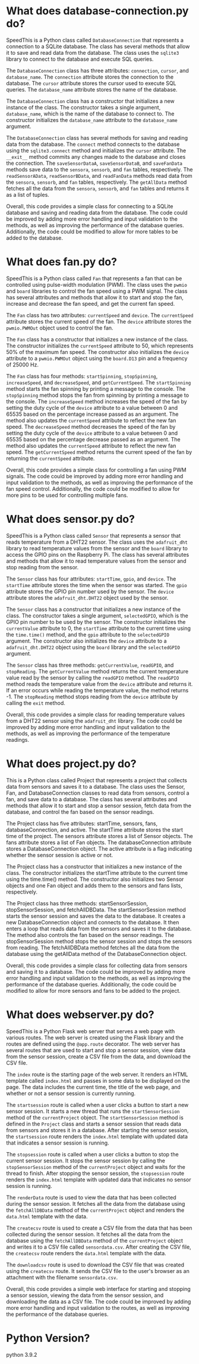 # What does database-connection.py do?
SpeedThis is a Python class called `DatabaseConnection` that represents a connection to a SQLite database. The class has several methods that allow it to save and read data from the database. The class uses the `sqlite3` library to connect to the database and execute SQL queries.

The `DatabaseConnection` class has three attributes: `connection`, `cursor`, and `database_name`. The `connection` attribute stores the connection to the database. The `cursor` attribute stores the cursor used to execute SQL queries. The `database_name` attribute stores the name of the database.

The `DatabaseConnection` class has a constructor that initializes a new instance of the class. The constructor takes a single argument, `database_name`, which is the name of the database to connect to. The constructor initializes the `database_name` attribute to the `database_name` argument.

The `DatabaseConnection` class has several methods for saving and reading data from the database. The `connect` method connects to the database using the `sqlite3.connect` method and initializes the `cursor` attribute. The `__exit__` method commits any changes made to the database and closes the connection. The `saveSensorDataA`, `saveSensorDataB`, and `saveFanData` methods save data to the `sensora`, `sensorb`, and `fan` tables, respectively. The `readSensorAData`, `readSensorBData`, and `readFanData` methods read data from the `sensora`, `sensorb`, and `fan` tables, respectively. The `getAllData` method fetches all the data from the `sensora`, `sensorb`, and `fan` tables and returns it as a list of tuples.

Overall, this code provides a simple class for connecting to a SQLite database and saving and reading data from the database. The code could be improved by adding more error handling and input validation to the methods, as well as improving the performance of the database queries. Additionally, the code could be modified to allow for more tables to be added to the database.

# What does fan.py do?
SpeedThis is a Python class called `Fan` that represents a fan that can be controlled using pulse-width modulation (PWM). The class uses the `pwmio` and `board` libraries to control the fan speed using a PWM signal. The class has several attributes and methods that allow it to start and stop the fan, increase and decrease the fan speed, and get the current fan speed.

The `Fan` class has two attributes: `currentSpeed` and `device`. The `currentSpeed` attribute stores the current speed of the fan. The `device` attribute stores the `pwmio.PWMOut` object used to control the fan.

The `Fan` class has a constructor that initializes a new instance of the class. The constructor initializes the `currentSpeed` attribute to 50, which represents 50% of the maximum fan speed. The constructor also initializes the `device` attribute to a `pwmio.PWMOut` object using the `board.D13` pin and a frequency of 25000 Hz.

The `Fan` class has four methods: `startSpinning`, `stopSpinning`, `increaseSpeed`, and `decreaseSpeed`, and `getCurrentSpeed`. The `startSpinning` method starts the fan spinning by printing a message to the console. The `stopSpinning` method stops the fan from spinning by printing a message to the console. The `increaseSpeed` method increases the speed of the fan by setting the duty cycle of the `device` attribute to a value between 0 and 65535 based on the percentage increase passed as an argument. The method also updates the `currentSpeed` attribute to reflect the new fan speed. The `decreaseSpeed` method decreases the speed of the fan by setting the duty cycle of the `device` attribute to a value between 0 and 65535 based on the percentage decrease passed as an argument. The method also updates the `currentSpeed` attribute to reflect the new fan speed. The `getCurrentSpeed` method returns the current speed of the fan by returning the `currentSpeed` attribute.

Overall, this code provides a simple class for controlling a fan using PWM signals. The code could be improved by adding more error handling and input validation to the methods, as well as improving the performance of the fan speed control. Additionally, the code could be modified to allow for more pins to be used for controlling multiple fans.

# What does sensor.py do?
SpeedThis is a Python class called `Sensor` that represents a sensor that reads temperature from a DHT22 sensor. The class uses the `adafruit_dht` library to read temperature values from the sensor and the `board` library to access the GPIO pins on the Raspberry Pi. The class has several attributes and methods that allow it to read temperature values from the sensor and stop reading from the sensor.

The `Sensor` class has four attributes: `startTime`, `gpio`, and `device`. The `startTime` attribute stores the time when the sensor was started. The `gpio` attribute stores the GPIO pin number used by the sensor. The `device` attribute stores the `adafruit_dht.DHT22` object used by the sensor.

The `Sensor` class has a constructor that initializes a new instance of the class. The constructor takes a single argument, `selectedGPIO`, which is the GPIO pin number to be used by the sensor. The constructor initializes the `currentValue` attribute to 0, the `startTime` attribute to the current time using the `time.time()` method, and the `gpio` attribute to the `selectedGPIO` argument. The constructor also initializes the `device` attribute to a `adafruit_dht.DHT22` object using the `board` library and the `selectedGPIO` argument.

The `Sensor` class has three methods: `getCurrentValue`, `readGPIO`, and `stopReading`. The `getCurrentValue` method returns the current temperature value read by the sensor by calling the `readGPIO` method. The `readGPIO` method reads the temperature value from the `device` attribute and returns it. If an error occurs while reading the temperature value, the method returns -1. The `stopReading` method stops reading from the `device` attribute by calling the `exit` method.

Overall, this code provides a simple class for reading temperature values from a DHT22 sensor using the `adafruit_dht` library. The code could be improved by adding more error handling and input validation to the methods, as well as improving the performance of the temperature readings.

# What does project.py do?
This is a Python class called Project that represents a project that collects data from sensors and saves it to a database. The class uses the Sensor, Fan, and DatabaseConnection classes to read data from sensors, control a fan, and save data to a database. The class has several attributes and methods that allow it to start and stop a sensor session, fetch data from the database, and control the fan based on the sensor readings.

The Project class has five attributes: startTime, sensors, fans, databaseConnection, and active. The startTime attribute stores the start time of the project. The sensors attribute stores a list of Sensor objects. The fans attribute stores a list of Fan objects. The databaseConnection attribute stores a DatabaseConnection object. The active attribute is a flag indicating whether the sensor session is active or not.

The Project class has a constructor that initializes a new instance of the class. The constructor initializes the startTime attribute to the current time using the time.time() method. The constructor also initializes two Sensor objects and one Fan object and adds them to the sensors and fans lists, respectively.

The Project class has three methods: startSensorSession, stopSensorSession, and fetchAllDBData. The startSensorSession method starts the sensor session and saves the data to the database. It creates a new DatabaseConnection object and connects to the database. It then enters a loop that reads data from the sensors and saves it to the database. The method also controls the fan based on the sensor readings. The stopSensorSession method stops the sensor session and stops the sensors from reading. The fetchAllDBData method fetches all the data from the database using the getAllData method of the DatabaseConnection object.

Overall, this code provides a simple class for collecting data from sensors and saving it to a database. The code could be improved by adding more error handling and input validation to the methods, as well as improving the performance of the database queries. Additionally, the code could be modified to allow for more sensors and fans to be added to the project.

# What does webserver.py do?
SpeedThis is a Python Flask web server that serves a web page with various routes. The web server is created using the Flask library and the routes are defined using the `@app.route` decorator. The web server has several routes that are used to start and stop a sensor session, view data from the sensor session, create a CSV file from the data, and download the CSV file.

The `index` route is the starting page of the web server. It renders an HTML template called `index.html` and passes in some data to be displayed on the page. The data includes the current time, the title of the web page, and whether or not a sensor session is currently running.

The `startsession` route is called when a user clicks a button to start a new sensor session. It starts a new thread that runs the `startSensorSession` method of the `currentProject` object. The `startSensorSession` method is defined in the `Project` class and starts a sensor session that reads data from sensors and stores it in a database. After starting the sensor session, the `startsession` route renders the `index.html` template with updated data that indicates a sensor session is running.

The `stopsession` route is called when a user clicks a button to stop the current sensor session. It stops the sensor session by calling the `stopSensorSession` method of the `currentProject` object and waits for the thread to finish. After stopping the sensor session, the `stopsession` route renders the `index.html` template with updated data that indicates no sensor session is running.

The `renderData` route is used to view the data that has been collected during the sensor session. It fetches all the data from the database using the `fetchAllDBData` method of the `currentProject` object and renders the `data.html` template with the data.

The `createcsv` route is used to create a CSV file from the data that has been collected during the sensor session. It fetches all the data from the database using the `fetchAllDBData` method of the `currentProject` object and writes it to a CSV file called `sensordata.csv`. After creating the CSV file, the `createcsv` route renders the `data.html` template with the data.

The `downloadcsv` route is used to download the CSV file that was created using the `createcsv` route. It sends the CSV file to the user's browser as an attachment with the filename `sensordata.csv`.

Overall, this code provides a simple web interface for starting and stopping a sensor session, viewing the data from the sensor session, and downloading the data as a CSV file. The code could be improved by adding more error handling and input validation to the routes, as well as improving the performance of the database queries.


# Python Version?
python 3.9.2